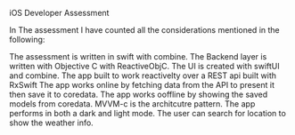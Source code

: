 iOS Developer Assessment

In The assessment I have counted all the considerations mentioned in the following:

The assessment is written in swift with combine.
The Backend layer is written with Objective C with ReactiveObjC. 
The UI is created with swiftUI and combine.
The app built to work reactivelty over a REST api built with RxSwift
The app works online by fetching data from the API to present it then save it to coredata.
The app works ooffline by showing the saved models from coredata.
MVVM-c is the architcutre pattern.
The app performs in both a dark and light mode.
The user can search for location to show the weather info.
